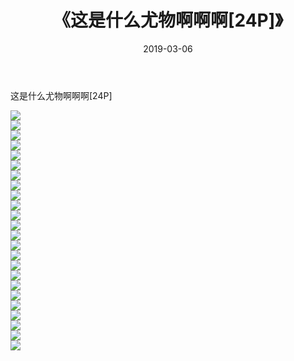 ﻿---
layout: post
title:  《这是什么尤物啊啊啊[24P]》
date:   2019-03-06
img: http://img.660000.xyz/Sharelink/性感/2019/这是什么尤物啊啊啊[24P]/000.jpg
categories: [美女, 清纯, 唯美]
---

这是什么尤物啊啊啊[24P]

  ![](http://img.660000.xyz/Sharelink/性感/2019/这是什么尤物啊啊啊[24P]/001.jpg) <br> ![](http://img.660000.xyz/Sharelink/性感/2019/这是什么尤物啊啊啊[24P]/002.jpg) <br> ![](http://img.660000.xyz/Sharelink/性感/2019/这是什么尤物啊啊啊[24P]/003.jpg) <br> ![](http://img.660000.xyz/Sharelink/性感/2019/这是什么尤物啊啊啊[24P]/004.jpg) <br> ![](http://img.660000.xyz/Sharelink/性感/2019/这是什么尤物啊啊啊[24P]/005.jpg) <br> ![](http://img.660000.xyz/Sharelink/性感/2019/这是什么尤物啊啊啊[24P]/006.jpg) <br> ![](http://img.660000.xyz/Sharelink/性感/2019/这是什么尤物啊啊啊[24P]/007.jpg) <br> ![](http://img.660000.xyz/Sharelink/性感/2019/这是什么尤物啊啊啊[24P]/008.jpg) <br> ![](http://img.660000.xyz/Sharelink/性感/2019/这是什么尤物啊啊啊[24P]/009.jpg) <br> ![](http://img.660000.xyz/Sharelink/性感/2019/这是什么尤物啊啊啊[24P]/010.jpg) <br> ![](http://img.660000.xyz/Sharelink/性感/2019/这是什么尤物啊啊啊[24P]/011.jpg) <br> ![](http://img.660000.xyz/Sharelink/性感/2019/这是什么尤物啊啊啊[24P]/012.jpg) <br> ![](http://img.660000.xyz/Sharelink/性感/2019/这是什么尤物啊啊啊[24P]/013.jpg) <br> ![](http://img.660000.xyz/Sharelink/性感/2019/这是什么尤物啊啊啊[24P]/014.jpg) <br> ![](http://img.660000.xyz/Sharelink/性感/2019/这是什么尤物啊啊啊[24P]/015.jpg) <br> ![](http://img.660000.xyz/Sharelink/性感/2019/这是什么尤物啊啊啊[24P]/016.jpg) <br> ![](http://img.660000.xyz/Sharelink/性感/2019/这是什么尤物啊啊啊[24P]/017.jpg) <br> ![](http://img.660000.xyz/Sharelink/性感/2019/这是什么尤物啊啊啊[24P]/018.jpg) <br> ![](http://img.660000.xyz/Sharelink/性感/2019/这是什么尤物啊啊啊[24P]/019.jpg) <br> ![](http://img.660000.xyz/Sharelink/性感/2019/这是什么尤物啊啊啊[24P]/020.jpg) <br> ![](http://img.660000.xyz/Sharelink/性感/2019/这是什么尤物啊啊啊[24P]/021.jpg) <br> ![](http://img.660000.xyz/Sharelink/性感/2019/这是什么尤物啊啊啊[24P]/022.jpg) <br> ![](http://img.660000.xyz/Sharelink/性感/2019/这是什么尤物啊啊啊[24P]/023.jpg) <br> ![](http://img.660000.xyz/Sharelink/性感/2019/这是什么尤物啊啊啊[24P]/024.jpg) <br>